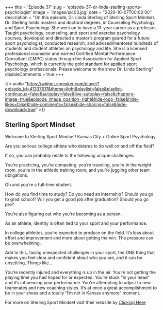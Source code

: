 +++
title = 'Episode 37'
slug = 'episode-37-dr-linda-sterling-sports-psychologist'
image = 'images/pic03.jpg'
date = "2020-10-07T00:00:00"
description = "On this episode, Dr. Linda Sterling of Sterling Sport Mindset. Dr. Sterling holds masters and doctoral degrees, in Counseling Psychology and Sport Psychology. She went on to have a 13-year career as a professor. Taught psychology, counseling, and sport and exercise psychology courses, developed and directed a master’s program geared for a future sport psychologist, conducted research, and advised/mentored hundreds of students and student athletes on psychology and life. She is a licensed professional counselor and earned Certified Mental Performance Consultant (CMPC) status through the Association for Applied Sport Psychology, which is currently the gold standard for applied sport psychology professionals. Please welcome to the show Dr. Linda Sterling"
disableComments = true
+++

{{< audio "https://widget.spreaker.com/player?episode_id=41337617&theme=light&playlist=false&playlist-continuous=false&autoplay=false&live-autoplay=false&chapters-image=true&episode_image_position=right&hide-logo=false&hide-likes=false&hide-comments=false&hide-sharing=false&hide-download=true" >}}


## Sterling Sport Mindset
Welcome to Sterling Sport Mindset! Kansas City + Online Sport Psychology.

Are you serious college athlete who deisres to do well on and off the field?

If so, you can probably relate to the following unique challenges:

You’re practicing, you’re competing, you’re traveling, you’re in the weight room, you’re in the athletic training room, and you’re juggling other team obligations.

Oh and you’re a full-time student.

How do you find time to study? Do you need an internship? Should you go to grad school? Will you get a good job after graduation? Should you go pro?

You’re also figuring out who you’re becoming as a person.

As an athlete, identity is often tied to your sport and your performance.

In college athletics, you’re expected to produce on the field. It’s less about effort and improvement and more about getting the win. The pressure can be overwhelming.

Add to this, facing unexpected challenges in your sport, the ONE thing that makes you feel clear and confident about who you are, and it can be unsettling. Things like…

You’re recently injured and everything is up in the air.
You’re not getting the playing time you had hoped for or expected.
You’re stuck “in your head” and it’s influencing your performance.
You’re attempting to adjust to new teammates and new coaching styles.
It’s at once a great accomplishment to be in your shoes and a totally “I’m not in Kansas anymore” moment.

For more on Sterling Sport Mindset visit their website by [Clicking Here](https://drlindasterling.com/)
